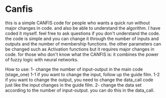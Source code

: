# Canfis

this is a simple CANFIS code for people who wants a quick run without major changes in code. and also be able to understand the algorithm. I have coded it myself. feel free to ask questions if you don't understand the code. the code is simple and you can change it through the number of inputs and outputs and the number of membership functions. the other parameters can be changed such as Activation functions but it requires major changes in code.
for those who don't know what the CANFIS is: it combines the power of fuzzy logic with neural networks.

How to use:
1-  change the number of input-output in the main code (stage_one)
1-1 if you want to change the input, follow up the guide film.
1-2 if you want to change the output, you need to change the data_call code just like the input changes in the guide film.
2-  change the data set according to the number of input-output. you can do this in the data_call.
